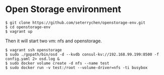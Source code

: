 # Open Storage environment

```
$ git clone https://github.com/seterrychen/openstorage-env.git
$ cd openstorage-env
$ vagrant up
```

Then it will start two vm: nfs and openstorage. 

```
$ vagrant ssh openstorage
$ sudo ./gopath/bin/osd -d --kvdb consul-kv://192.168.99.199:8500 -f config.yaml 2> osd.log &
$ sudo docker volume create -d nfs --name test
$ sudo docker run -v test:/root --volume-driver=nfs -ti busybox
```
